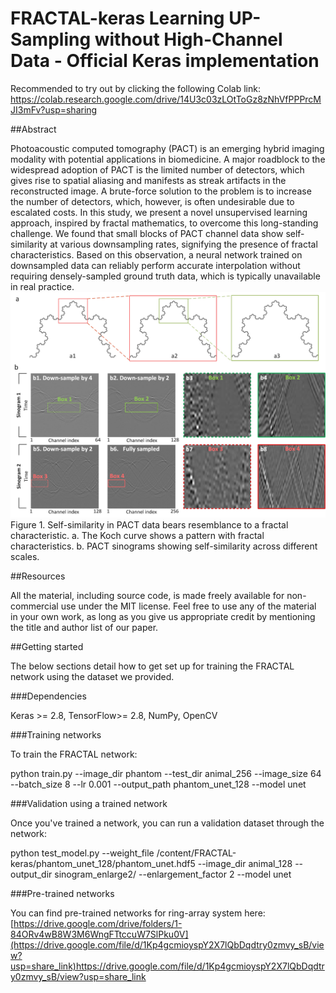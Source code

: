 # FRACTAL-keras Learning UP-Sampling without High-Channel Data - Official Keras implementation 

Recommended to try out by clicking the following Colab link: https://colab.research.google.com/drive/14U3c03zLOtToGz8zNhVfPPPrcMJI3mFv?usp=sharing

##Abstract

Photoacoustic computed tomography (PACT) is an emerging hybrid imaging modality with potential applications in biomedicine. A major roadblock to the widespread adoption of PACT is the limited number of detectors, which gives rise to spatial aliasing and manifests as streak artifacts in the reconstructed image. A brute-force solution to the problem is to increase the number of detectors, which, however, is often undesirable due to escalated costs. In this study, we present a novel unsupervised learning approach, inspired by fractal mathematics, to overcome this long-standing challenge. We found that small blocks of PACT channel data show self-similarity at various downsampling rates, signifying the presence of fractal characteristics. Based on this observation, a neural network trained on downsampled data can reliably perform accurate interpolation without requiring densely-sampled ground truth data, which is typically unavailable in real practice. 
![Explanation for FRACTAL](https://github.com/FangZuo123/FRACTAL-keras/blob/main/img/Figure2.jpg?raw=true)
Figure 1. Self-similarity in PACT data bears resemblance to a fractal characteristic. a. The Koch curve shows a pattern with fractal characteristics. b. PACT sinograms showing self-similarity across different scales.   

##Resources

All the material, including source code, is made freely available for non-commercial use under the MIT license. Feel free to use any of the material in your own work, as long as you give us appropriate credit by mentioning the title and author list of our paper.

##Getting started

The below sections detail how to get set up for training the FRACTAL network using the dataset we provided. 

###Dependencies

Keras >= 2.8, TensorFlow>= 2.8, NumPy, OpenCV

###Training networks

To train the FRACTAL network:

python train.py --image_dir phantom --test_dir animal_256 --image_size 64 --batch_size 8 --lr 0.001 --output_path phantom_unet_128 --model unet

###Validation using a trained network

Once you've trained a network, you can run a validation dataset through the network:

python test_model.py --weight_file /content/FRACTAL-keras/phantom_unet_128/phantom_unet.hdf5 --image_dir animal_128 --output_dir sinogram_enlarge2/ --enlargement_factor 2 --model unet


###Pre-trained networks

You can find pre-trained networks for ring-array system here: 
[https://drive.google.com/drive/folders/1-84ORv4wB8W3M6WngFTtccuW7SlPku0V](https://drive.google.com/file/d/1Kp4gcmioyspY2X7lQbDqdtry0zmvy_sB/view?usp=share_link)https://drive.google.com/file/d/1Kp4gcmioyspY2X7lQbDqdtry0zmvy_sB/view?usp=share_link

